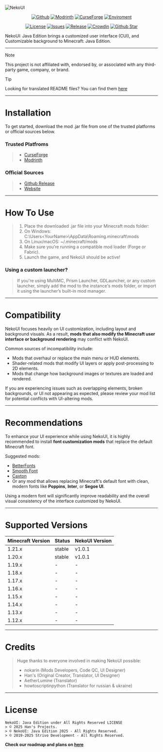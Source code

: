 ![NekoUI](https://github.com/strivo-dev/nekoui-download/blob/main/assets/nekoui_banner.png)

<div align="center">

[![Github](https://img.shields.io/github/downloads/strivo-dev/nekoui-download/total?logo=github&labelColor=grat&color=black)](https://github.strivo.xyz/nekoui-download/releases)
[![Modrinth](https://img.shields.io/badge/dynamic/json?color=158000&label=downloads&prefix=+%20&query=downloads&url=https://api.modrinth.com/v2/project/EZpbRipP&logo=modrinth)](https://modrinth.com/mod/nekoui)
[![CurseForge](https://cf.way2muchnoise.eu/full_999428_downloads.svg)](https://www.curseforge.com/minecraft/mc-mods/neko-ui)
[![Enviroment](https://img.shields.io/badge/Enviroment-Client-purple)](https://modrinth.com/mod/nekoui)

[![License](https://img.shields.io/badge/License-ARR-green)](https://github.strivo.xyz/nekoui-download/blob/main/LICENSE)
[![Issues](https://img.shields.io/github/issues/strivo-dev/nekoui-download)](https://github.strivo.xyz/nekoui-download/issues)
[![Release](https://img.shields.io/github/v/release/strivo-dev/nekoui-download)](https://github.strivo.xyz/nekoui-download/releases)
[![Crowdin](https://badges.crowdin.net/nekoui/localized.svg)](https://crowdin.com/project/nekoui)
[![Github Star](https://img.shields.io/github/stars/strivo-dev/nekoui-download)](https://github.strivo.xyz/nekoui-download)

</div>

NekoUI: Java Edition brings a customized user interface (CUI), and Customizable background to Minecraft: Java Edition.
****
> [!NOTE]
> This project is not affiliated with, endorsed by, or associated with any third-party game, company, or brand.

> [!TIP]
> Looking for translated README files? You can find them [here](https://github.strivo.xyz/nekoui-download/tree/main/i18n/readme)
****
# Installation
To get started, download the mod .jar file from one of the trusted platforms or official sources below.

### Trusted Platfroms
> - [CurseForge]
> - [Modrinth]

### Official Sources
> - [Github Release]
> - [Website]
****
# How To Use
> 1. Place the downloaded .jar file into your Minecraft mods folder:
> 2. On Windows: C:\Users\<YourName>\AppData\Roaming\.minecraft\mods
> 3. On Linux/macOS: ~/.minecraft/mods
> 4. Make sure you’re running a compatible mod loader (Forge or Fabric).
> 5. Launch the game, and NekoUI should be active!

### Using a custom launcher?
> If you're using MultiMC, Prism Launcher, GDLauncher, or any custom launcher, simply add the mod to the instance's mods folder, or import it using the launcher’s built-in mod manager.
****
# Compatibility
NekoUI focuses heavily on UI customization, including layout and background visuals. As a result, **mods that also modify the Minecraft user interface or background rendering** may conflict with NekoUI.

Common sources of incompatibility include:
- Mods that overhaul or replace the main menu or HUD elements.
- Shader-related mods that modify UI layers or apply post-processing to 2D elements.
- Mods that change how background images or textures are loaded and rendered.

If you are experiencing issues such as overlapping elements, broken backgrounds, or UI not appearing as expected, please review your mod list for potential conflicts with UI-altering mods.
****
# Recommendations
To enhance your UI experience while using NekoUI, it is highly recommended to install **font customization mods** that replace the default Minecraft font.

Suggested mods:
- [BetterFonts](https://www.curseforge.com/minecraft/mc-mods/betterfonts)
- [Smooth Font](https://www.curseforge.com/minecraft/mc-mods/smooth-font)
- [Caxton](https://modrinth.com/mod/caxton)
- Or any mod that allows replacing Minecraft's default font with clean, modern fonts like **Poppins**, **Inter**, or **Segoe UI**.

Using a modern font will significantly improve readability and the overall visual consistency of the interface customized by NekoUI.
****
# Supported Versions
| Minecraft Version | Status | NekoUI Version |
|-------------------|--------|----------------|
| 1.21.x            | stable | v1.0.1         |
| 1.20.x            | stable | v1.0.1         |
| 1.19.x            | -      | -              |
| 1.18.x            | -      | -              |
| 1.17.x            | -      | -              |
| 1.16.x            | -      | -              |
| 1.15.x            | -      | -              |
| 1.14.x            | -      | -              |
| 1.13.x            | -      | -              |
| 1.12.x            | -      | -              |
****
# Credits
> Huge thanks to everyone involved in making NekoUI possible:
> - nokarin (Mods Developers, Code QC, UI Designer)
> - Han's (Original Creator, Translator, UI Designer)
> - AetherLumine (Translator)
> - howtoscriptinpython (Translator for russian & ukraine)
****
# License
```
NekoUI: Java Edition under All Rights Reserved LICENSE
> © 2025 Han's Projects.
> © NekoUI: Java Edition 2025 - All Rights Reserved.
> © 2019-2025 Strivo Development - All Rights Reserved.
```

**Check our roadmap and plans on [here](https://trello.com/b/mJA0DTKD)**

[CurseForge]: https://www.curseforge.com/minecraft/mc-mods/neko-ui
[Modrinth]: https://modrinth.com/mod/nekoui
[Github Release]: https://github.strivo.xyz/nekoui-download/releases
[Website]: https://strivo.xyz/project/nekoui/download
